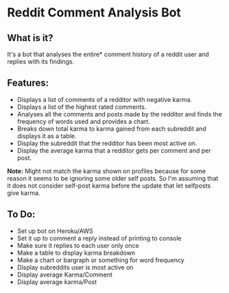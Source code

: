 # Reddit Comment Analysis Bot

## What is it?

It's a bot that analyses the entire* comment history of a reddit user and replies with its findings.

## Features:

* Displays a list of comments of a redditor with negative karma.
* Displays a list of the highest rated comments.
* Analyses all the comments and posts made by the redditor and finds the frequency of words used and provides a chart.
* Breaks down total karma to karma gained from each subreddit and displays it as a table.
* Display the subreddit that the redditor has been most active on.
* Display the average karma that a redditor gets per comment and per post.

**Note:**
Might not match the karma shown on profiles because for some reason it seems to be ignoring some older self posts. So I'm assuming that it does not consider self-post karma before the update that let selfposts give karma.

## To Do:
* Set up bot on Heroku/AWS
* Set it up to comment a reply instead of printing to console
* Make sure it replies to each user only once
* Make a table to display karma breakdown
* Make a chart or bargraph or something for word frequency
* Display subreddits user is most active on
* Display average Karma/Comment
* Display average karma/Post
